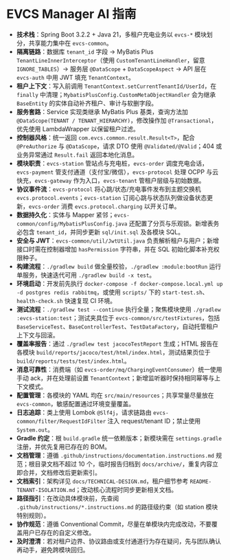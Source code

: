 # EVCS Manager AI 指南
- **技术栈**：Spring Boot 3.2.2 + Java 21，多租户充电业务以 `evcs-*` 模块划分，共享能力集中在 `evcs-common`。
- **隔离链路**：数据库 `tenant_id` 字段 → MyBatis Plus `TenantLineInnerInterceptor`（使用 `CustomTenantLineHandler`，留意 `IGNORE_TABLES`）→ 服务层 `@DataScope` + `DataScopeAspect` → API 层在 `evcs-auth` 中用 JWT 填充 `TenantContext`。
- **租户上下文**：写入前调用 `TenantContext.setCurrentTenantId/UserId`，在 `finally` 中清理；`MybatisPlusConfig.CustomMetaObjectHandler` 会为继承 `BaseEntity` 的实体自动补齐租户、审计与软删字段。
- **服务套路**：Service 实现类继承 MyBatis Plus 基类，查询方法加 `@DataScope(TENANT / TENANT_HIERARCHY)`，修改操作加 `@Transactional`，优先使用 LambdaWrapper 以保留租户过滤。
- **控制器风格**：统一返回 `com.evcs.common.result.Result<T>`，配合 `@PreAuthorize` 与 `@DataScope`，请求 DTO 使用 `@Validated/@Valid`；404 或业务异常通过 `Result.fail` 返回本地化消息。
- **模块职责**：`evcs-station` 管站点与充电桩，`evcs-order` 调度充电会话，`evcs-payment` 管支付通道（支付宝/微信），`evcs-protocol` 处理 OCPP 与云快充，`evcs-gateway` 作为入口，`evcs-tenant` 管租户层级与初始数据。
- **协议事件流**：`evcs-protocol` 将心跳/状态/充电事件发布到主题交换机 `evcs.protocol.events`；`evcs-station` 订阅心跳与状态队列做设备状态更新，`evcs-order` 消费 `evcs.protocol.charging` 以开关订单。
- **数据持久化**：实体与 Mapper 紧邻；`evcs-common/config/MybatisPlusConfig.java` 还配置了分页与乐观锁。新增表务必包含 `tenant_id`，并同步更新 `sql/init.sql` 及各模块 SQL。
- **安全与 JWT**：`evcs-common/util/JwtUtil.java` 负责解析租户与用户；新增接口时需在控制器增加 `hasPermission` 字符串，并在 SQL 初始化脚本补充权限种子。
- **构建流程**：`./gradlew build` 做全量校验，`./gradlew :module:bootRun` 运行单服务，快速迭代可用 `./gradlew build -x test`。
- **环境启动**：开发前先执行 `docker-compose -f docker-compose.local.yml up -d postgres redis rabbitmq`，或使用 `scripts/` 下的 `start-test.sh`、`health-check.sh` 快速复现 CI 环境。
- **测试流程**：`./gradlew test --continue` 执行全量；聚焦模块使用 `./gradlew :evcs-station:test`；测试夹具位于 `evcs-common/src/testFixtures`，包括 `BaseServiceTest`、`BaseControllerTest`、`TestDataFactory`，自动托管租户上下文与回滚。
- **覆盖率报告**：通过 `./gradlew test jacocoTestReport` 生成；HTML 报告在各模块 `build/reports/jacoco/test/html/index.html`，测试结果页位于 `build/reports/tests/test/index.html`。
- **消息可靠性**：消费端（如 `evcs-order/mq/ChargingEventConsumer`）统一使用手动 ack，并在处理前设置 `TenantContext`；新增监听器时保持相同幂等与上下文模式。
- **配置管理**：各模块的 YAML 均在 `src/main/resources`；共享常量尽量放在 `evcs-common`，敏感配置通过环境变量覆盖。
- **日志追踪**：类上使用 Lombok `@Slf4j`，请求链路由 `evcs-common/filter/RequestIdFilter` 注入 request/tenant ID；禁止使用 `System.out`。
- **Gradle 约定**：根 `build.gradle` 统一依赖版本；新模块需在 `settings.gradle` 注册，并优先复用已存在的 BOM。
- **文档管理**：遵循 `.github/instructions/documentation.instructions.md` 规范；根目录文档不超过 10 个，临时报告归档到 `docs/archive/`，重复内容立即合并，文档修改后更新索引。
- **文档索引**：架构详见 `docs/TECHNICAL-DESIGN.md`，租户细节参考 `README-TENANT-ISOLATION.md`；改动核心流程时同步更新相关文档。
- **路径指引**：在改动具体模块前，先查阅 `.github/instructions/*.instructions.md` 的路径级约束（如 station 模块特别规则）。
- **协作规范**：遵循 Conventional Commit，尽量在单模块内完成改动，不要覆盖用户已存在的自定义修改。
- **及时澄清**：若对租户边界、协议路由或支付通道行为存在疑问，先与团队确认再动手，避免跨模块回归。

